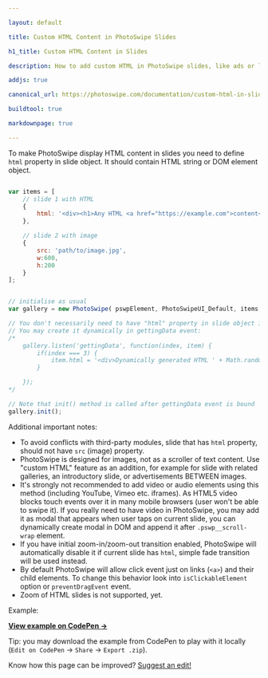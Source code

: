 ```yaml
---

layout: default

title: Custom HTML Content in PhotoSwipe Slides 

h1_title: Custom HTML Content in Slides

description: How to add custom HTML in PhotoSwipe slides, like ads or list of related galleries.

addjs: true

canonical_url: https://photoswipe.com/documentation/custom-html-in-slides.html

buildtool: true

markdownpage: true

---
```


To make PhotoSwipe display HTML content in slides you need to define `html` property in slide object. It should contain HTML string or DOM element object.

```javascript

var items = [
	// slide 1 with HTML
	{
		html: '<div><h1>Any HTML <a href="https://example.com">content</a></h1></div>'
	},

	// slide 2 with image
	{
		src: 'path/to/image.jpg',
		w:600,
		h:200
	}
];


// initialise as usual
var gallery = new PhotoSwipe( pswpElement, PhotoSwipeUI_Default, items, options);

// You don't necessarily need to have "html" property in slide object initially.
// You may create it dynamically in gettingData event:
/*
	gallery.listen('gettingData', function(index, item) {
		if(index === 3) {
			item.html = '<div>Dynamically generated HTML ' + Math.random() + '</div>';
		}

	});
*/

// Note that init() method is called after gettingData event is bound
gallery.init();
```

Additional important notes:

- To avoid conflicts with third-party modules, slide that has `html` property, should not have `src` (image) property.
- PhotoSwipe is designed for images, not as a scroller of text content. Use "custom HTML" feature as an addition, for example for slide with related galleries, an introductory slide, or advertisements BETWEEN images.
- It's strongly not recommended to add video or audio elements using this method (including YouTube, Vimeo etc. iframes). As HTML5 video blocks touch events over it in many mobile browsers (user won't be able to swipe it). If you really need to have video in PhotoSwipe, you may add it as modal that appears when user taps on current slide, you can dynamically create modal in DOM and append it after `.pswp__scroll-wrap` element.
- If you have initial zoom-in/zoom-out transition enabled, PhotoSwipe will automatically disable it if current slide has `html`, simple fade transition will be used instead. 
- By default PhotoSwipe will allow click event just on links (`<a>`) and their child elements. To change this behavior look into `isClickableElement` option or `preventDragEvent` event.
- Zoom of HTML slides is not supported, yet. 

Example:

<div class="codepen-embed">
	<p data-height="600" data-theme-id="10447" data-slug-hash="MYexrm" data-default-tab="result" data-user="dimsemenov" class='codepen'>
		<a href="https://codepen.io/dimsemenov/pen/MYexrm/" target="_blank"><strong>View example on CodePen &rarr;</strong></a>
	</p>
</div>

Tip: you may download the example from CodePen to play with it locally (`Edit on CodePen` -> `Share` -> `Export .zip`).

Know how this page can be improved? [Suggest an edit!](https://github.com/dimsemenov/PhotoSwipe/blob/master/website/documentation/custom-html-in-slides.md)


